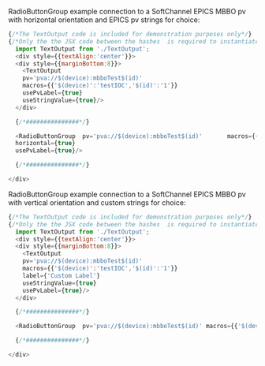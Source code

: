 

RadioButtonGroup example connection to a SoftChannel EPICS MBBO pv with horizontal orientation and EPICS pv strings for choice:

```js
{/*The TextOutput code is included for demonstration purposes only*/}  
{/*Only the the JSX code between the hashes  is required to instantiate the RadioButtonGroup */}  
  import TextOutput from './TextOutput';
  <div style={{textAlign:'center'}}>
  <div style={{marginBottom:8}}>
    <TextOutput
    pv='pva://$(device):mbboTest$(id)'
    macros={{'$(device)':'testIOC','$(id)':'1'}}
    usePvLabel={true}
    useStringValue={true}/>
  </div>

  {/*###############*/}  

  <RadioButtonGroup  pv='pva://$(device):mbboTest$(id)'       macros={{'$(device)':'testIOC','$(id)':'1'}}
  horizontal={true}  
  usePvLabel={true}/>

  {/*###############*/}

</div>
```

RadioButtonGroup example connection to a SoftChannel EPICS MBBO pv with vertical orientation and custom strings for choice:

```js
{/*The TextOutput code is included for demonstration purposes only*/}  
{/*Only the the JSX code between the hashes  is required to instantiate the RadioButtonGroup */}  
  import TextOutput from './TextOutput';
  <div style={{textAlign:'center'}}>
  <div style={{marginBottom:8}}>
    <TextOutput
    pv='pva://$(device):mbboTest$(id)'
    macros={{'$(device)':'testIOC','$(id)':'1'}}
    label={'Custom Label'}
    useStringValue={true}
    usePvLabel={true}/>
  </div>

  {/*###############*/}  

  <RadioButtonGroup  pv='pva://$(device):mbboTest$(id)' macros={{'$(device)':'testIOC','$(id)':'1'}}    usePvLabel={true} labelPlacement='bottom' custom_selection_strings={['text 1','text 3']}/>

  {/*###############*/}

</div>
```
